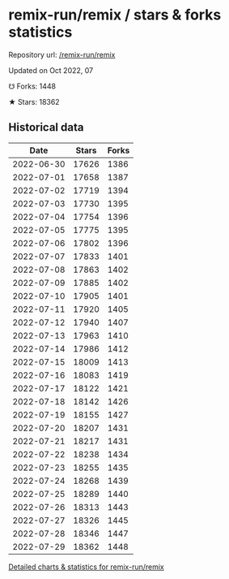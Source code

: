 # remix-run/remix / stars & forks statistics

Repository url: [/remix-run/remix](https://github.com/remix-run/remix)

Updated on Oct 2022, 07

☋ Forks: 1448

★ Stars: 18362

## Historical data
| Date | Stars | Forks |
|------|-------|-------|
| 2022-06-30 | 17626 | 1386 | 
| 2022-07-01 | 17658 | 1387 | 
| 2022-07-02 | 17719 | 1394 | 
| 2022-07-03 | 17730 | 1395 | 
| 2022-07-04 | 17754 | 1396 | 
| 2022-07-05 | 17775 | 1395 | 
| 2022-07-06 | 17802 | 1396 | 
| 2022-07-07 | 17833 | 1401 | 
| 2022-07-08 | 17863 | 1402 | 
| 2022-07-09 | 17885 | 1402 | 
| 2022-07-10 | 17905 | 1401 | 
| 2022-07-11 | 17920 | 1405 | 
| 2022-07-12 | 17940 | 1407 | 
| 2022-07-13 | 17963 | 1410 | 
| 2022-07-14 | 17986 | 1412 | 
| 2022-07-15 | 18009 | 1413 | 
| 2022-07-16 | 18083 | 1419 | 
| 2022-07-17 | 18122 | 1421 | 
| 2022-07-18 | 18142 | 1426 | 
| 2022-07-19 | 18155 | 1427 | 
| 2022-07-20 | 18207 | 1431 | 
| 2022-07-21 | 18217 | 1431 | 
| 2022-07-22 | 18238 | 1434 | 
| 2022-07-23 | 18255 | 1435 | 
| 2022-07-24 | 18268 | 1439 | 
| 2022-07-25 | 18289 | 1440 | 
| 2022-07-26 | 18313 | 1443 | 
| 2022-07-27 | 18326 | 1445 | 
| 2022-07-28 | 18346 | 1447 | 
| 2022-07-29 | 18362 | 1448 | 


[Detailed charts & statistics for remix-run/remix](https://reviewgithub.com/rep/remix-run/remix)

